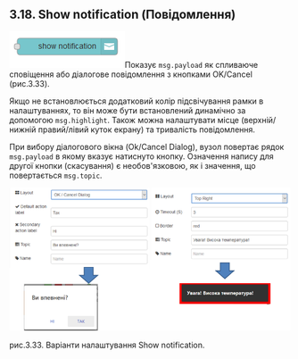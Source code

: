 ## 3.18. Show notification (Повідомлення)

![img](media/show_notification.png)Показує `msg.payload` як спливаюче сповіщення або діалогове повідомлення з кнопками OK/Cancel (рис.3.33). 

Якщо не встановлюється додатковий колір підсвічування рамки в налаштуваннях, то він може бути встановлений динамічно за допомогою `msg.highlight`. Також можна налаштувати місце (верхній/нижній правий/лівий куток екрану) та тривалість повідомлення. 

При вибору діалогового вікна (Ok/Cancel Dialog), вузол повертає рядок `msg.payload` в якому вказує натиснуто кнопку. Означення напису для другої кнопки (скасування) є необов'язковою, як і значення, що повертається `msg.topic`.

![img](media/3_33.png)

рис.3.33. Варіанти налаштування Show notification.

 